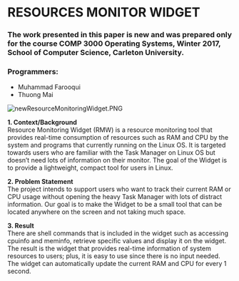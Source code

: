 # RESOURCES MONITOR WIDGET  
### The work presented in this paper is new and was prepared only for the course COMP 3000 Operating Systems, Winter 2017, School of Computer Science, Carleton University.

### Programmers:
* Muhammad Farooqui
* Thuong Mai

![newResourceMonitoringWidget.PNG](https://bitbucket.org/repo/MrgxRB4/images/1428449373-newResourceMonitoringWidget.PNG)

**1. Context/Background**  
Resource Monitoring Widget (RMW) is a resource monitoring tool that provides real-time consumption of resources 
such as RAM and CPU by the system and programs that currently running on the Linux OS. It is targeted towards users 
who are familiar with the Task Manager on Linux OS but doesn’t need lots of information on their monitor. The goal 
of the Widget is to provide a lightweight, compact tool for users in Linux.

**2. Problem Statement**  
The project intends to support users who want to track their current RAM or CPU usage without opening the heavy 
Task Manager with lots of distract information. Our goal is to make the Widget to be a small tool that can be 
located anywhere on the screen and not taking much space.

**3. Result**  
There are shell commands that is included in the widget such as accessing cpuinfo and meminfo, 
retrieve specific values and display it on the widget. The result is the widget that provides 
real-time information of system resources to users; plus, it is easy to use since there is no
input needed. The widget can automatically update the current RAM and CPU for every 1 second. 

